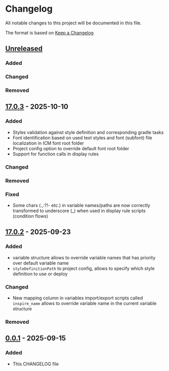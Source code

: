 # Changelog

All notable changes to this project will be documented in this file.

The format is based on [Keep a Changelog](https://keepachangelog.com/en/1.1.0/)

## [Unreleased]

### Added

### Changed

### Removed

## [17.0.3] - 2025-10-10

### Added

- Styles validation against style definition and corresponding gradle tasks
- Font identification based on used text styles and font (subfont) file localization in ICM font root folder
- Project config option to override default font root folder
- Support for function calls in display rules

### Changed

### Removed

### Fixed
- Some chars (.,:?!- etc.) in variable names/paths are now correctly transformed to underscore (_) when used in display rule scripts (condition flows) 

## [17.0.2] - 2025-09-23

### Added
- variable structure allows to override variable names that has priority over default variable name
- `styleDefinitionPath` to project config, allows to specify which style definition to use or deploy

### Changed
- New mapping column in variables import/export scripts called `inspire_name` allows to override variable name in the current variable structure  

### Removed

## [0.0.1] - 2025-09-15

### Added

- This CHANGELOG file

[unreleased]: https://github.com/quadient/migration-stack/compare/v17.0.3...HEAD
[17.0.3]: https://github.com/quadient/migration-stack/compare/v17.0.2..v17.0.3
[17.0.2]: https://github.com/quadient/migration-stack/compare/v0.0.1..v17.0.2
[0.0.1]: https://github.com/quadient/migration-stack/releases/tag/v0.0.1
